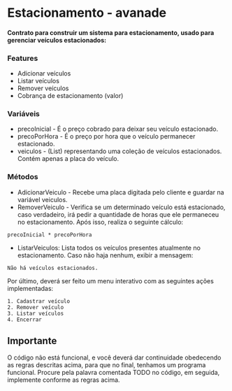 # Estacionamento - avanade

#### Contrato para construir um sistema para estacionamento, usado para gerenciar veículos estacionados:

### Features
- Adicionar veículos
- Listar veículos
- Remover veículos
- Cobrança de estacionamento (valor)

### Variáveis
- precoInicial - É o preço cobrado para deixar seu veículo estacionado.
- precoPorHora - É o preço por hora que o veículo permanecer estacionado.
- veiculos - (List) representando uma coleção de veículos estacionados. Contém apenas a placa do veículo.

### Métodos
- AdicionarVeiculo - Recebe uma placa digitada pelo cliente e guardar na variável veiculos.
- RemoverVeiculo - Verifica se um determinado veículo está estacionado, caso verdadeiro, irá pedir a quantidade de horas que ele permaneceu no estacionamento. Após isso, realiza o seguinte cálculo: 
```
precoInicial * precoPorHora
```
- ListarVeiculos: Lista todos os veículos presentes atualmente no estacionamento. Caso não haja nenhum, exibir a mensagem:
 ```
 Não há veículos estacionados.
 ```

 Por último, deverá ser feito um menu interativo com as seguintes ações implementadas:
 ```
1. Cadastrar veículo
2. Remover veículo
3. Listar veículos
4. Encerrar
 ```

## Importante

O código não está funcional, e você deverá dar continuidade obedecendo as regras descritas acima, para que no final, tenhamos um programa funcional. Procure pela palavra comentada TODO no código, em seguida, implemente conforme as regras acima.